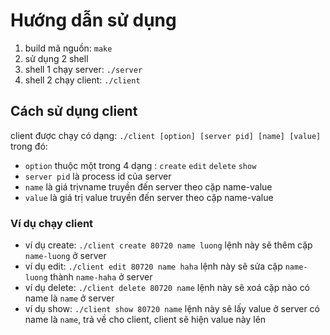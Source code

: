 # Hướng dẫn sử dụng

1. build mã nguồn: `make`
2. sử dụng 2 shell
3. shell 1 chạy server: `./server`
4. shell 2 chạy client: `./client`
## Cách sử dụng client
client được chạy có dạng: `./client [option] [server pid] [name] [value]` trong đó: </br>
- `option` thuộc một trong 4 dạng : `create` `edit` `delete` `show`
- `server pid` là process id của server
- `name` là giá trịvname truyền đến server theo cặp name-value
- `value` là giá trị value truyền đến server theo cặp name-value
### Ví dụ chạy client
- ví dụ create: `./client create 80720 name luong` lệnh này sẽ thêm cặp `name-luong` ở server
- ví dụ edit: `./client edit 80720 name haha` lệnh này sẽ sửa cặp `name-luong` thành `name-haha` ở server
- ví dụ delete: `./client delete 80720 name` lệnh này sẽ xoá cặp nào có name là `name` ở server
- ví dụ show: `./client show 80720 name` lệnh này sẽ lấy value ở server có name là `name`, trả về cho client, client sẽ hiện value này lên
